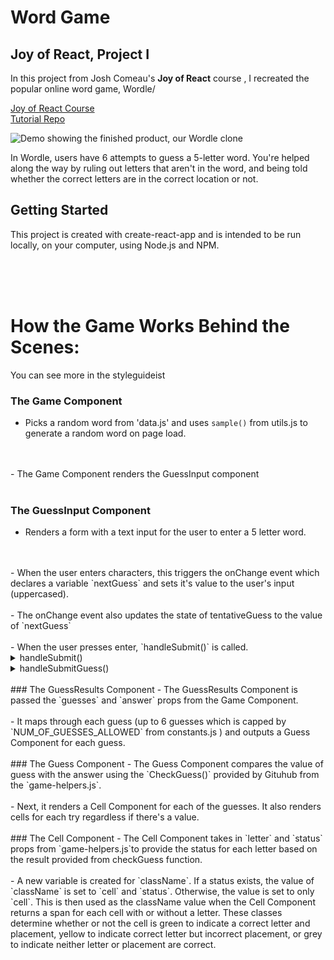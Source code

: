 # Word Game

## Joy of React, Project I

In this project from Josh Comeau's **Joy of React** course , I recreated the popular online word game, Wordle/

[Joy of React Course](https://courses.joshwcomeau.com/joy-of-react)
<br>
[Tutorial Repo](https://github.com/joy-of-react/word-clone)

![Demo showing the finished product, our Wordle clone](docs/wordle-demo.gif)

In Wordle, users have 6 attempts to guess a 5-letter word. You're helped along the way by ruling out letters that aren't in the word, and being told whether the correct letters are in the correct location or not.

## Getting Started

This project is created with create-react-app and is intended to be run locally, on your computer, using Node.js and NPM.

<br>
<br>
<br>

# How the Game Works Behind the Scenes:
You can see more in the styleguideist

### The Game Component 
- Picks a random word from 'data.js' and uses `sample()` from utils.js to generate a random word on page load.
<br>
<br>
- The Game Component renders the GuessInput component
<br>
<br>

### The GuessInput Component
- Renders a form with a text input for the user to enter a 5 letter word. 
<br>
<br>
- When the user enters characters, this triggers the onChange event which declares a variable `nextGuess` and sets it's value to the user's input (uppercased). 
<br>
<br>
- The onChange event also updates the state of tentativeGuess to the value of `nextGuess`
<br>
<br>
- When the user presses enter, `handleSubmit()` is called. 

  <details>
    <summary>handleSubmit() </summary>
    <ul>
      <li> Prevents the form from being submitted.</li>
      <li> Instead, `handleSubmit()` calls `handleSubmitGuess()` and clears the input.</li>
      </ul>
  </details>
  <details>
    <summary>handleSubmitGuess()</summary>
    <ul>
        <li>is a function passed down from Game component via props</li>
        <li>It takes the value of the "guess" and adds it to `nextGuesses[]`</li> 
        <li>Then it updates the state of `guessess` to the value of `nextGuesses[]`.</li>
        <li>It then checks the user's guest to see if it matches the answer and updates the state of `gameStatus` to "won" or "lost".</li>
          <ul>
              <li>If `gameStatus` is "won" the WonBanner component is rendered with the `numOfGuesses` it took the user to win.</li>
              <li>If `gameStatus` is "lost" the LostBanner component is rendered with the true answer.</li>
          </ul>
      </ul>
  </details>
  <br>
### The GuessResults Component
- The GuessResults Component is passed the `guesses` and `answer` props from the Game Component.
<br>
<br>
- It maps through each guess (up to 6 guesses which is capped by `NUM_OF_GUESSES_ALLOWED` from constants.js ) and outputs a Guess Component for each guess. 
<br>
<br>
### The Guess Component
- The Guess Component compares the value of guess with the answer using the `CheckGuess()` provided by Gituhub from the `game-helpers.js`.
<br>
<br>
- Next, it renders a Cell Component for each of the guesses. It also renders cells for each try regardless if there's a value. 
<br>
<br>
### The Cell Component
 - The Cell Component takes in `letter` and `status` props from `game-helpers.js`to provide the status for each letter based on the result provided from checkGuess function.
 <br>
 <br>
 - A new variable is created for `className`. If a status exists, the value of  `className` is set to `cell` and `status`. Otherwise, the value is set to only `cell`. This is then used as the className value when the Cell Component returns a span for each cell with or without a letter. These classes determine whether or not the cell is green to indicate a correct letter and placement,  yellow to indicate correct letter but incorrect placement, or grey to indicate neither letter or placement are correct.  

